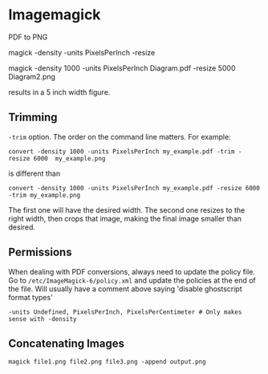 # Imagemagick

PDF to PNG

magick -density <desired ppi> -units PixelsPerInch <FileName> -resize <number of pixels> <Converted File Name>

magick -density 1000 -units PixelsPerInch Diagram.pdf -resize 5000 Diagram2.png

results in a 5 inch width figure.

## Trimming

`-trim` option. The order on the command line matters. For example:

```
convert -density 1000 -units PixelsPerInch my_example.pdf -trim -resize 6000  my_example.png
```

is different than

```
convert -density 1000 -units PixelsPerInch my_example.pdf -resize 6000  -trim my_example.png
```

The first one will have the desired width. The second one resizes to the
right width, then crops that image, making the final image smaller than
desired.

## Permissions

When dealing with PDF conversions, always need to update the policy file.
Go to `/etc/ImageMagick-6/policy.xml` and update the policies at the end of the file.
Will usually have a comment above saying 'disable ghostscript format types'

```
-units Undefined, PixelsPerInch, PixelsPerCentimeter # Only makes sense with -density
```

## Concatenating Images

```
magick file1.png file2.png file3.png -append output.png
```
